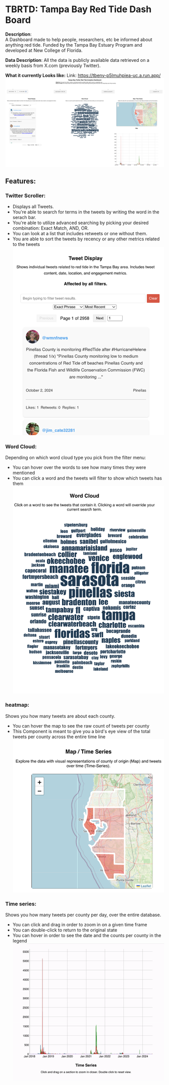 # TBRTD: Tampa Bay Red Tide Dash Board
**Description**: <br> 
A Dashboard made to help people, researchers, etc be informed about anything red tide. 
Funded by the Tampa Bay Estuary Program and developed at New College of Florida. 

**Data Description**:
All the data is publicly available data retrieved on a weekly basis from X.com (previously Twitter). 

**What it currently Looks like:**
Link: https://tbenv-p5lmuhpiea-uc.a.run.app/ 
![What it looks like now](./src/frontEnd/src/assets/dashboard.png)

## Features: 
### Twitter Scroller:
- Displays all Tweets.
- You're able to search for terms in the tweets by writing the word in the serach bar.
- You're able to utilize advanced searching by picking your desired combination: Exact Match, AND, OR.
- You can look at a list that includes retweets or one without them. 
- You are able to sort the tweets by recency or any other metrics related to the tweets
![What it looks like now](./src/frontEnd/src/assets/scroller.png)


### Word Cloud:
Depending on which word cloud type you pick from the filter menu:
- You can hover over the words to see how many times they were mentioned
- You can click a word and the tweets will filter to show which tweets has them 
![What it looks like now](./src/frontEnd/src/assets/wordcloud.png)

### heatmap:
Shows you how many tweets are about each county. 
- You can hover the map to see the raw count of tweets per county 
- This Component is meant to give you a bird's eye view of the total tweets per county across the entire time line
![What it looks like now](./src/frontEnd/src/assets/heatmap.png)


### Time series:
Shows you how many tweets per county per day, over the entire database. 
- You can click and drag in order to zoom in on a given time frame 
- You can double-click to return to the original state 
- You can hover in order to see the date and the counts per county in the legend 
![What it looks like now](./src/frontEnd/src/assets/Timeseries.gif)

  
